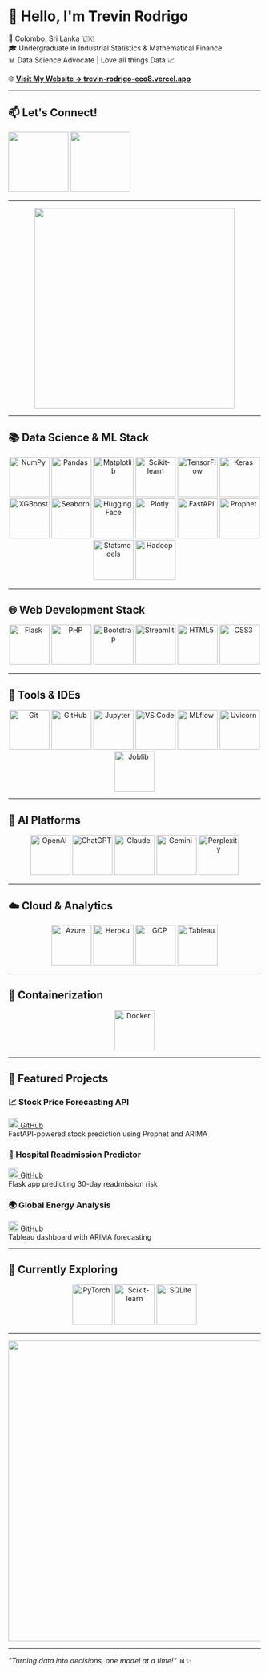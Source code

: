 # 👋 Hello, I'm Trevin Rodrigo

📍 Colombo, Sri Lanka 🇱🇰  
🎓 Undergraduate in Industrial Statistics & Mathematical Finance  
📊 Data Science Advocate | Love all things Data 📈

🌐 [**Visit My Website → trevin-rodrigo-eco8.vercel.app**](https://trevin-rodrigo-eco8.vercel.app/)

---

## 📫 Let's Connect!

[<img src="https://content.linkedin.com/content/dam/me/business/en-us/amp/brand-site/v2/bg/LI-Bug.svg.original.svg" width="120">](https://www.linkedin.com/in/trevin-rodrigo/)
[<img src="https://ssl.gstatic.com/ui/v1/icons/mail/rfr/logo_gmail_lockup_default_1x_r2.png" width="120">](mailto:trevin.rodrigo10@gmail.com)

---

<p align="center">
  <img src="https://media.giphy.com/media/QJ8bR5An4VC59FvVcx/giphy.gif" width="400"/>
</p>

---

## 📚 Data Science & ML Stack

<p align="center">
  <img src="https://upload.wikimedia.org/wikipedia/commons/3/31/NumPy_logo_2020.svg" width="80" title="NumPy">
  <img src="https://upload.wikimedia.org/wikipedia/commons/e/ed/Pandas_logo.svg" width="80" title="Pandas">
  <img src="https://upload.wikimedia.org/wikipedia/commons/8/84/Matplotlib_icon.svg" width="80" title="Matplotlib">
  <img src="https://upload.wikimedia.org/wikipedia/commons/0/05/Scikit_learn_logo_small.svg" width="80" title="Scikit-learn">
  <img src="https://upload.wikimedia.org/wikipedia/commons/2/2d/Tensorflow_logo.svg" width="80" title="TensorFlow">
  <img src="https://upload.wikimedia.org/wikipedia/commons/a/ae/Keras_logo.svg" width="80" title="Keras">
  <img src="https://upload.wikimedia.org/wikipedia/commons/6/69/XGBoost_logo.png" width="80" title="XGBoost">
  <img src="https://seaborn.pydata.org/_static/logo-wide-lightbg.svg" width="80" title="Seaborn">
  <img src="https://huggingface.co/front/assets/huggingface_logo-noborder.svg" width="80" title="Hugging Face">
  <img src="https://upload.wikimedia.org/wikipedia/commons/3/37/Plotly-logo-01-square.png" width="80" title="Plotly">
  <img src="https://fastapi.tiangolo.com/img/logo-margin/logo-teal.png" width="80" title="FastAPI">
  <img src="https://facebook.github.io/prophet/static/logo.png" width="80" title="Prophet">
  <img src="https://www.statsmodels.org/stable/_images/statsmodels-logo-v2.svg" width="80" title="Statsmodels">
  <img src="https://hadoop.apache.org/hadoop-logo.jpg" width="80" title="Hadoop">
</p>

---

## 🌐 Web Development Stack

<p align="center">
  <img src="https://flask.palletsprojects.com/en/2.3.x/_images/flask-logo.png" width="80" title="Flask">
  <img src="https://upload.wikimedia.org/wikipedia/commons/2/27/PHP-logo.svg" width="80" title="PHP">
  <img src="https://upload.wikimedia.org/wikipedia/commons/b/b2/Bootstrap_logo.svg" width="80" title="Bootstrap">
  <img src="https://streamlit.io/images/brand/streamlit-logo-primary-colormark-darktext.png" width="80" title="Streamlit">
  <img src="https://upload.wikimedia.org/wikipedia/commons/6/61/HTML5_logo_and_wordmark.svg" width="80" title="HTML5">
  <img src="https://upload.wikimedia.org/wikipedia/commons/d/d5/CSS3_logo_and_wordmark.svg" width="80" title="CSS3">
</p>

---

## 🔧 Tools & IDEs

<p align="center">
  <img src="https://git-scm.com/images/logos/downloads/Git-Icon-1788C.png" width="80" title="Git">
  <img src="https://github.githubassets.com/images/modules/logos_page/GitHub-Mark.png" width="80" title="GitHub">
  <img src="https://upload.wikimedia.org/wikipedia/commons/3/38/Jupyter_logo.svg" width="80" title="Jupyter">
  <img src="https://upload.wikimedia.org/wikipedia/commons/9/9a/Visual_Studio_Code_1.35_icon.svg" width="80" title="VS Code">
  <img src="https://mlflow.org/images/MLflow-logo-final-white-TM.png" width="80" title="MLflow">
  <img src="https://www.uvicorn.org/_static/uvicorn.png" width="80" title="Uvicorn">
  <img src="https://joblib.readthedocs.io/en/latest/_static/joblib_logo.svg" width="80" title="Joblib">
</p>

---

## 🤖 AI Platforms

<p align="center">
  <img src="https://upload.wikimedia.org/wikipedia/commons/4/4d/OpenAI_Logo.svg" width="80" title="OpenAI">
  <img src="https://upload.wikimedia.org/wikipedia/commons/0/04/ChatGPT_logo.svg" width="80" title="ChatGPT">
  <img src="https://upload.wikimedia.org/wikipedia/commons/3/3a/Claude_AI_logo.png" width="80" title="Claude">
  <img src="https://upload.wikimedia.org/wikipedia/commons/0/0b/Google_Bard_logo.png" width="80" title="Gemini">
  <img src="https://upload.wikimedia.org/wikipedia/commons/1/13/Perplexity_AI_logo.png" width="80" title="Perplexity">
</p>

---

## ☁️ Cloud & Analytics

<p align="center">
  <img src="https://upload.wikimedia.org/wikipedia/commons/f/fa/Microsoft_Azure.svg" width="80" title="Azure">
  <img src="https://upload.wikimedia.org/wikipedia/commons/e/ec/Heroku_logo.svg" width="80" title="Heroku">
  <img src="https://upload.wikimedia.org/wikipedia/commons/5/51/Google_Cloud_logo.svg" width="80" title="GCP">
  <img src="https://upload.wikimedia.org/wikipedia/commons/4/4b/Tableau_Logo.png" width="80" title="Tableau">
</p>

---

## 🐳 Containerization

<p align="center">
  <img src="https://upload.wikimedia.org/wikipedia/commons/4/4e/Docker_%28container_engine%29_logo.svg" width="80" title="Docker">
</p>

---

## 🚀 Featured Projects

### 📈 Stock Price Forecasting API  
[<img src="https://upload.wikimedia.org/wikipedia/commons/9/91/Octicons-mark-github.svg" width="20"> GitHub](https://github.com/Trevin07/stock-predictor)  
FastAPI-powered stock prediction using Prophet and ARIMA  

### 🏥 Hospital Readmission Predictor  
[<img src="https://upload.wikimedia.org/wikipedia/commons/9/91/Octicons-mark-github.svg" width="20"> GitHub](https://github.com/Trevin07/hospital-readmission-app)  
Flask app predicting 30-day readmission risk  

### 🌍 Global Energy Analysis  
[<img src="https://upload.wikimedia.org/wikipedia/commons/9/91/Octicons-mark-github.svg" width="20"> GitHub](https://github.com/Trevin07/global-energy-transition)  
Tableau dashboard with ARIMA forecasting  

---

## 🧠 Currently Exploring

<p align="center">
  <img src="https://upload.wikimedia.org/wikipedia/commons/8/84/PyTorch_logo_black.svg" width="80" title="PyTorch">
  <img src="https://upload.wikimedia.org/wikipedia/commons/0/05/Scikit_learn_logo_small.svg" width="80" title="Scikit-learn">
  <img src="https://upload.wikimedia.org/wikipedia/commons/3/38/SQLite370.svg" width="80" title="SQLite">
</p>

---

<p align="center">
  <img src="https://media.giphy.com/media/SvckSy7fFviqrq8ClF/giphy.gif" width="600" />
</p>

---

_"Turning data into decisions, one model at a time!"_ 📊✨
